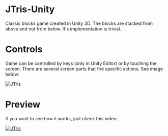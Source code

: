 # JTris-Unity

Classic blocks game created in Unity 3D. The blocks are stacked from above and not from below. It's implementation is trivial.

# Controls

Game can be controlled by keys (only in Unity Editor) or by touching the screen. There are several screen parts that fire specific actions. See image below:

![JTris](http://jtjt.pl/www/pages/jtris-unity/jtris2.png)

# Preview

If you want to see how it works, just check this video:

[![JTris](https://img.youtube.com/vi/HV4ZW5U5s0k/0.jpg)](https://www.youtube.com/watch?v=HV4ZW5U5s0k)
